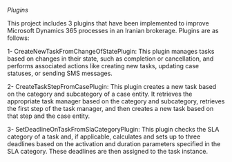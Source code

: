 *Plugins*

This project includes 3 plugins that have been implemented to improve Microsoft Dynamics 365 processes in an Iranian brokerage.
Plugins are as follows:

1- CreateNewTaskFromChangeOfStatePlugin:
This plugin manages tasks based on changes in their state, such as completion or cancellation, and performs associated actions like creating new tasks, updating case statuses, or sending SMS messages.

2- CreateTaskStepFromCasePlugin:
This plugin creates a new task based on the category and subcategory of a case entity. 
It retrieves the appropriate task manager based on the category and subcategory, retrieves the first step of the task manager, and then creates a new task based on that step and the case entity.

3- SetDeadlineOnTaskFromSlaCategoryPlugin:
This plugin checks the SLA category of a task and, if applicable, calculates and sets up to three deadlines based on the activation and duration parameters specified in the SLA category. These deadlines are then assigned to the task instance.

